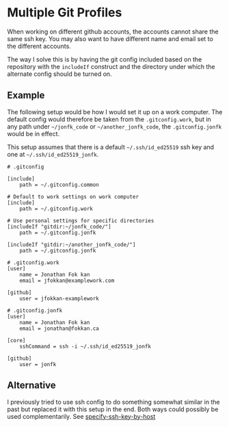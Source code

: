 # Multiple Git Profiles

When working on different github accounts, the accounts cannot share the same ssh key. You may also want to have 
different name and email set to the different accounts. 

The way I solve this is by having the git config included based on the repository with the `includeIf` construct 
and the directory under which the alternate config should be turned on.

## Example

The following setup would be how I would set it up on a work computer. The default config would therefore be taken
from the `.gitconfig.work`, but in any path under `~/jonfk_code` or `~/another_jonfk_code`, the `.gitconfig.jonfk`
would be in effect.

This setup assumes that there is a default `~/.ssh/id_ed25519` ssh key and one at `~/.ssh/id_ed25519_jonfk`.

```
# .gitconfig

[include]
    path = ~/.gitconfig.common

# Default to work settings on work computer
[include]
    path = ~/.gitconfig.work

# Use personal settings for specific directories
[includeIf "gitdir:~/jonfk_code/"]
    path = ~/.gitconfig.jonfk

[includeIf "gitdir:~/another_jonfk_code/"]
    path = ~/.gitconfig.jonfk
```

```
# .gitconfig.work
[user]
	name = Jonathan Fok kan
	email = jfokkan@examplework.com

[github]
    user = jfokkan-examplework
```

```
# .gitconfig.jonfk
[user]
	name = Jonathan Fok kan
	email = jonathan@fokkan.ca

[core]
    sshCommand = ssh -i ~/.ssh/id_ed25519_jonfk

[github]
    user = jonfk
```

## Alternative

I previously tried to use ssh config to do something somewhat similar in the past but replaced it with this setup in 
the end. Both ways could possibly be used complementarily. 
See [specify-ssh-key-by-host](./specify-ssh-key-by-host.md)
